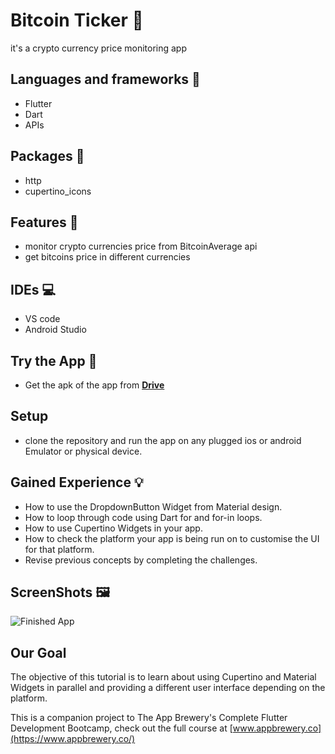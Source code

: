 
# Bitcoin Ticker 🤑

it's a crypto currency price monitoring app

## Languages and frameworks 📑

 * Flutter
 * Dart
 * APIs

## Packages 🔎

 * http
 * cupertino_icons

## Features 🥇
 * monitor crypto currencies price from BitcoinAverage api
 * get bitcoins price in different currencies

## IDEs 💻

 * VS code
 * Android Studio

## Try the App 📱

 * Get the apk of the app from [**Drive**](https://drive.google.com/file/d/1BCMRL-EmTyQZcFE6yqxDReIQH8r-u4vP/view?usp=sharing)

## Setup

 * clone the repository and run the app on any plugged ios or android Emulator or physical device.


## Gained Experience 💡

- How to use the DropdownButton Widget from Material design.
- How to loop through code using Dart for and for-in loops.
- How to use Cupertino Widgets in your app.
- How to check the platform your app is being run on to customise the UI for that platform.
- Revise previous concepts by completing the challenges.


## ScreenShots 🖼️
![Finished App](https://github.com/londonappbrewery/Images/blob/master/bitcoin-flutter-demo.gif)


## Our Goal
The objective of this tutorial is to learn about using Cupertino and Material Widgets in parallel and providing a different user interface depending on the platform.

This is a companion project to The App Brewery's Complete Flutter Development Bootcamp, check out the full course at [www.appbrewery.co](https://www.appbrewery.co/)

